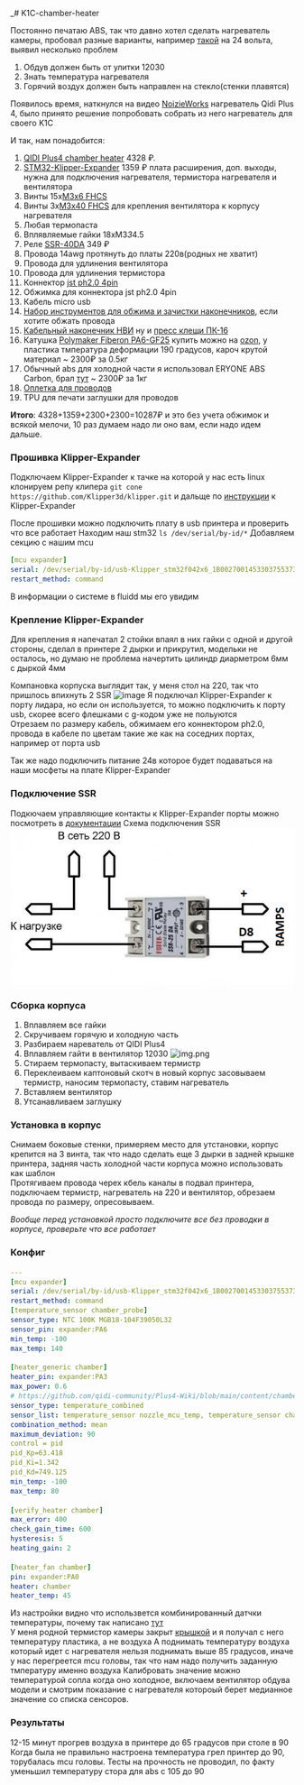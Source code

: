 _# K1C-chamber-heater

Постоянно печатаю ABS, так что давно хотел сделать нагреватель камеры, пробовал разные варианты, например [такой](https://www.printables.com/make/2215362) на 24 вольта, выявил несколько проблем  
1. Обдув должен быть от улитки 12030
2. Знать температура нагревателя
3. Горячий воздух должен быть направлен на стекло(стенки плавятся)

Появилось время, наткнулся на видео [NoizieWorks](https://www.youtube.com/watch?v=dcIuKb0kHWA) нагреватель Qidi Plus 4, было принято решение попробовать собрать из него нагреватель для своего K1C  

И так, нам понадобится:

1. [QIDI Plus4 chamber heater](https://aliexpress.ru/item/1005007804483549.html?sku_id=12000042258968076) 4328 ₽.
2. [STM32-Klipper-Expander](https://aliexpress.ru/item/1005002384419036.html?sku_id=12000020472565357) 1359 ₽ плата расширения, доп. выходы, нужна для подключения нагревателя, термистора нагревателя и вентилятора
3. Винты 15x[M3x6 FHCS](https://aliexpress.ru/item/4001072025844.html)
4. Винты 3x[M3x40 FHCS](https://aliexpress.ru/item/4001072025844.html?sku_id=10000014059762471) для крепления вентилятора к корпусу нагревателя
5. Любая термопаста
6. Вплявляемые гайки 18xM3*3*4.5
7. Реле [SSR-40DA](https://aliexpress.ru/item/1005004040211802.html?sku_id=12000031095481981) 349 ₽
8. Провода 14awg протянуть до платы 220в(родных не хватит)
9. Провода для удлинения вентилятора
10. Провода для удлинения термистора
11. Коннектор [jst ph2.0 4pin](https://aliexpress.ru/item/1005008769943807.html) 
12. Обжимка для коннектора jst ph2.0 4pin
13. Кабель micro usb
14. [Набор инструментов для обжима и зачистки наконечников](https://www.ozon.ru/product/nabor-instrumentov-dlya-obzhima-i-zachistki-nakonechnikov-soderzhashchiy-odin-1813569243/?at=RltyDVDm9sQ81xRGi9jOv02fPjrkG0H2xQZKVcLPBz8D), если хотите обжать провода
15. [Кабельный наконечник НВИ](https://www.ozon.ru/product/kabelnyy-nakonechnik-nvi-dori-nabor-8-160sht-1416852199/?at=QktJ1x1AGc22vAApfvq23EZsqvzyKqIYv2VQKfP4B6jZ) ну и [пресс клещи ПК-16](https://www.ozon.ru/product/press-kleshchi-pk-16-dlya-mednyh-nakonechnikov-i-gilz-do-16kv-1566599786/?at=A6tGKYK6ycRxrKwZUJRzZG3cmqo58jCgmKVnMsM4Mk0D&from_sku=1566599786&oos_search=false)
16. Катушка [Polymaker Fiberon PA6-GF25](https://fiberon.polymaker.com/product/pa6-gf25/) купить можно на [ozon](https://www.ozon.ru/product/pa6-gf25-fiberon-plastik-polymaker-dlya-3d-printera-1-75-mm-seryy-0-5-kg-1785755210/), у пластика тмпература деформации 190 градусов, кароч крутой материал  ~ 2300₽ за 0.5кг
17. Обычный abs для холодной части я использовал ERYONE ABS Carbon, брал [тут](https://www.ozon.ru/product/plastik-abs-carbon-cf-chernyy-black-dlya-3d-printera-eryone-1kg-1704937868/) ~ 2300₽ за 1кг
18. [Оплетка для проводов](https://www.ozon.ru/product/opletka-kabelnaya-iz-poliestera-zmeinaya-kozha-10-8-20mm-cherno-krasnaya-10m-1710567427/?at=gpt41kO8yhBN0qPZtAlk3VCYV64zBH6K9DQ7s6YQp2A)
19. TPU для печати заглушки для проводов

**Итого**: 4328+1359+2300+2300=10287₽ и это без учета обжимок и всякой мелочи, 10 раз думаем надо ли оно вам, если надо идем дальше.

### Прошивка Klipper-Expander
Подключаем Klipper-Expander к тачке на которой у нас есть linux  
клонируем репу клипера `git cone https://github.com/Klipper3d/klipper.git` и дальще по [инструкции](https://github.com/VoronDesign/Voron-Hardware/blob/master/Klipper_Expander/Documentation/Setup_and_Flashing_Guide.md) к Klipper-Expander

После прошивки можно подключить плату в usb принтера и проверить что все работает
Находим наш stm32 `ls /dev/serial/by-id/*` Добавляем секцию с нашим mcu
```yaml
[mcu expander]
serial: /dev/serial/by-id/usb-Klipper_stm32f042x6_1B0027001453303755373220-if00
restart_method: command
```
В информации о системе в fluidd мы его увидим

### Крепление Klipper-Expander
Для крепления я напечатал 2 стойки впаял в них гайки с одной и другой стороны, сделал в принтере 2 дырки и прикрутил, модельки не осталось, но думаю не проблема начертить цилиндр диарметром 6мм с дыркой 4мм  

Компановка корпуска выглядит так, у меня стол на 220, так что пришлось впихнуть 2 SSR
![image](https://media.printables.com//media/prints/1303698/rich_content/b817886f-64d6-4e04-a83b-d43117473976/thumbs/inside/1920x1440/png/image.webp)
Я подключал Klipper-Expander к порту лидара, но если он используется, то можно подключить к порту usb, скорее всего флешками с g-кодом уже не польуются  
Отрезаем по размеру кабель, обжимаем его коннектором ph2.0, провода в кабеле по цветам такие же как на соседних портах, например от порта usb  

Так же надо подключить питание 24в которое будет подаваться на наши мосфеты на плате Klipper-Expander

### Подключение SSR
Подкючаем управляющие контакты к Klipper-Expander порты можно посмотреть в [документации](https://github.com/VoronDesign/Voron-Hardware/blob/master/Klipper_Expander/Documentation/README.md#mosfets-pa0-pa1-pa2-pa3)
Схема подключения SSR
![ssr-scheme.jpeg](images/ssr-scheme.jpeg)

### Сборка корпуса
1. Вплавляем все гайки
2. Скручиваем горячую и холодную часть
3. Разбираем нареватель от QIDI Plus4
4. Вплавляем гайти в вентилятор 12030
![img.png](https://media.printables.com//media/prints/1303698/rich_content/c8a09dd1-4619-4925-b293-a3ebd90278b5/thumbs/inside/1920x1440/png/image.webp)
5. Стираем термопасту, вытаскиваем термистр
6. Переклеиваем каптоновый скотч в новый корпус засовываем термистр, наносим термопасту, ставим нагреватель
7. Вставляем вентилятор 
8. Утсанавливаем заглушку

### Установка в корпус
Снимаем боковые стенки, примеряем место для утстановки, корпус крепится на 3 винта, так что надо сделать еще 3 дырки в задней крышке принтера, задняя часть холодной части корпуса можно использовать как шаблон  
Протягиваем провода черех кбель каналы в подвал принтера, подключаем термистр, нагреватель на 220 и вентилятор, обрезаем провода по размеру, опресовываем.

*Вообще перед установкой просто подключите все без проводки в корпусе, проверьте что все работает*

### Конфиг
```yaml
---
[mcu expander]
serial: /dev/serial/by-id/usb-Klipper_stm32f042x6_1B0027001453303755373220-if00
restart_method: command
[temperature_sensor chamber_probe]
sensor_type: NTC 100K MGB18-104F39050L32
sensor_pin: expander:PA6
min_temp: -100
max_temp: 140

[heater_generic chamber]
heater_pin: expander:PA3
max_power: 0.6
# https://github.com/qidi-community/Plus4-Wiki/blob/main/content/chamber-heater-investigation/README.md
sensor_type: temperature_combined
sensor_list: temperature_sensor nozzle_mcu_temp, temperature_sensor chamber_temp, temperature_sensor chamber_probe, temperature_sensor chamber_temp
combination_method: mean
maximum_deviation: 90
control = pid
pid_Kp=63.418 
pid_Ki=1.342 
pid_Kd=749.125
min_temp: -100
max_temp: 80

[verify_heater chamber]
max_error: 400
check_gain_time: 600
hysteresis: 5
heating_gain: 2

[heater_fan chamber]
pin: expander:PA0
heater: chamber
heater_temp: 45
```

Из настройки видно что использвется комбинированный датчки температуры, почему так написано [тут](https://github.com/qidi-community/Plus4-Wiki/blob/main/content/chamber-heater-investigation/README.md)  
У меня родной термистор камеры закрыт [крышкой](https://www.printables.com/model/1167584-creality-k1k1ck1-max-chamber-thermistor-cover) и я получал с него температуру пластика, а не воздуха
А поднимать температуру воздуха который идет с нагревателя нельзя поднимать выше 85 градусов, иначе у нас перегреется mcu головы, так что нам надо получить заданную тмпературу именно воздуха 
Калибровать значение можно температурой сопла когда оно холодное, включаем вентилятор обдува модели и смотрим показание с нагревателя котороый берет медианное значение со списка сенсоров.

### Результаты
12-15 минут прогрев воздуха в принтере до 65 градусов при столе в 90
Когда была не правильно настроена температура грел принтер до 90, торубалась mcu головы.
Тесты на прочность не проводил, по факту уменьшил температуру стора для abs с 105 до 90
